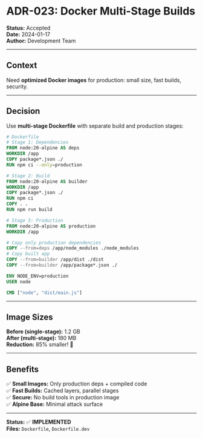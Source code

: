 # ADR-023: Docker Multi-Stage Builds

**Status:** Accepted  
**Date:** 2024-01-17  
**Author:** Development Team

---

## Context

Need **optimized Docker images** for production: small size, fast builds, security.

---

## Decision

Use **multi-stage Dockerfile** with separate build and production stages:

```dockerfile
# Dockerfile
# Stage 1: Dependencies
FROM node:20-alpine AS deps
WORKDIR /app
COPY package*.json ./
RUN npm ci --only=production

# Stage 2: Build
FROM node:20-alpine AS builder
WORKDIR /app
COPY package*.json ./
RUN npm ci
COPY . .
RUN npm run build

# Stage 3: Production
FROM node:20-alpine AS production
WORKDIR /app

# Copy only production dependencies
COPY --from=deps /app/node_modules ./node_modules
# Copy built app
COPY --from=builder /app/dist ./dist
COPY --from=builder /app/package*.json ./

ENV NODE_ENV=production
USER node

CMD ["node", "dist/main.js"]
```

---

## Image Sizes

**Before (single-stage):** 1.2 GB  
**After (multi-stage):** 180 MB  
**Reduction:** 85% smaller! 🚀

---

## Benefits

✅ **Small Images:** Only production deps + compiled code  
✅ **Fast Builds:** Cached layers, parallel stages  
✅ **Secure:** No build tools in production image  
✅ **Alpine Base:** Minimal attack surface  

---

**Status:** ✅ **IMPLEMENTED**  
**Files:** `Dockerfile`, `Dockerfile.dev`
